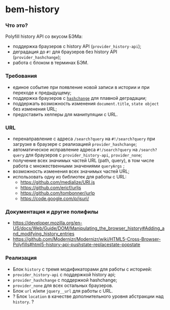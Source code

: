 bem-history
===========

### Что это?
Polyfill history API со вкусом БЭМа:
* поддержка браузеров с history API (`provider_history-api`);
* деградация до `#!` для браузеров без history API (`provider_hashchange`);
* работа с блоком в терминах БЭМ.

### Требования
* единое событие при появление новой записи в истории и при переходе к предыдущему;
* поддержка браузеров с [`hashchange`](http://caniuse.com/hashchange) для плавной деградации;
* поддержать возможность изменения `document.title`, `state object` без изменения URL;
* предоставить хелперы для манипуляции с URL.

### URL
* перенаправление с адреса `/search?query` на `#!/search?query` при загрузке в браузере с реализацией `provider_hashchange`;
* автоматическое исправление адреса `#!/search?query` на `/search?query` для браузеров с `provider_history-api`, `provider_none`;
* получение всех значимых частей URL (path, query), в том числе работа с множественными значениями `queryArgs` ;
* возможность изменения всех значимых частей URL;
* использовать одну из библиотек для работы с URL:
  * https://github.com/medialize/URI.js
  * https://github.com/ericf/urljs
  * https://github.com/tombonner/jurlp
  * https://code.google.com/p/jsuri/

### Документация и другие полифилы
* https://developer.mozilla.org/en-US/docs/Web/Guide/DOM/Manipulating_the_browser_history#Adding_and_modifying_history_entries
* https://github.com/Modernizr/Modernizr/wiki/HTML5-Cross-Browser-Polyfills#html5-history-api-pushstate-replacestate-popstate

### Реализация
* Блок `history` с тремя модификаторами для работы с историей:
 * `provider_history-api` с поддержкой history api;
 * `provider_hashchange` с поддержкой hashchange;
 * `provider_none` для всех остальных браузеров.
* Блок `url` и/или `jquery__url` для работы с URL.
* ? Блок `location` в качестве дополнительного уровня абстракции над `history`. ?
